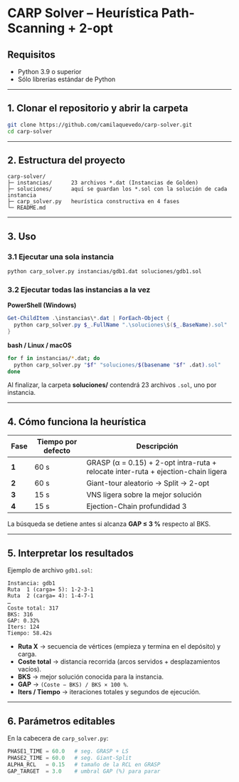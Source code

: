 # CARP Solver – Heurística Path-Scanning + 2-opt

## Requisitos
- Python 3.9 o superior  
- Sólo librerías estándar de Python 

---

## 1. Clonar el repositorio y abrir la carpeta
```bash
git clone https://github.com/camilaquevedo/carp-solver.git
cd carp-solver
```

---

## 2. Estructura del proyecto
```
carp-solver/
├─ instancias/      23 archivos *.dat (Instancias de Golden)
├─ soluciones/      aquí se guardan los *.sol con la solución de cada instancia
├─ carp_solver.py   heurística constructiva en 4 fases
└─ README.md
```

---

## 3. Uso

### 3.1 Ejecutar una sola instancia
```bash
python carp_solver.py instancias/gdb1.dat soluciones/gdb1.sol
```

### 3.2 Ejecutar **todas** las instancias a la vez

**PowerShell (Windows)**
```powershell
Get-ChildItem .\instancias\*.dat | ForEach-Object {
  python carp_solver.py $_.FullName ".\soluciones\$($_.BaseName).sol"
}
```

**bash / Linux / macOS**
```bash
for f in instancias/*.dat; do
  python carp_solver.py "$f" "soluciones/$(basename "$f" .dat).sol"
done
```
Al finalizar, la carpeta **soluciones/** contendrá 23 archivos `.sol`, uno por instancia.

---

## 4. Cómo funciona la heurística

| Fase | Tiempo por defecto | Descripción |
|------|--------------------|-------------|
| **1** | 60 s | GRASP (α = 0.15) + 2-opt intra-ruta + relocate inter-ruta + ejection-chain ligera |
| **2** | 60 s | Giant-tour aleatorio → Split → 2-opt |
| **3** | 15 s | VNS ligera sobre la mejor solución |
| **4** | 15 s | Ejection-Chain profundidad 3 |

La búsqueda se detiene antes si alcanza **GAP ≤ 3 %** respecto al BKS.

---

## 5. Interpretar los resultados

Ejemplo de archivo `gdb1.sol`:
```
Instancia: gdb1
Ruta  1 (carga= 5): 1-2-3-1
Ruta  2 (carga= 4): 1-4-7-1
…
Coste total: 317
BKS: 316
GAP: 0.32%
Iters: 124
Tiempo: 58.42s
```
- **Ruta X** → secuencia de vértices (empieza y termina en el depósito) y carga.  
- **Coste total** → distancia recorrida (arcos servidos + desplazamientos vacíos).  
- **BKS** → mejor solución conocida para la instancia.  
- **GAP** → `(Coste − BKS) / BKS × 100 %`.  
- **Iters / Tiempo** → iteraciones totales y segundos de ejecución.

---

## 6. Parámetros editables
En la cabecera de `carp_solver.py`:
```python
PHASE1_TIME = 60.0   # seg. GRASP + LS
PHASE2_TIME = 60.0   # seg. Giant-Split
ALPHA_RCL   = 0.15   # tamaño de la RCL en GRASP
GAP_TARGET  = 3.0    # umbral GAP (%) para parar
```
